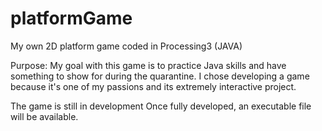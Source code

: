 # platformGame
My own 2D platform game coded in Processing3 (JAVA)

Purpose: My goal with this game is to practice Java skills and have something to show for during the quarantine. 
I chose developing a game because it's one of my passions and its extremely interactive  project.


The game is still in development
Once fully developed, an executable file will be available.
